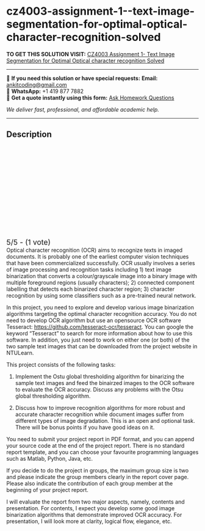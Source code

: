 # cz4003-assignment-1--text-image-segmentation-for-optimal-optical-character-recognition-solved
**TO GET THIS SOLUTION VISIT:** [CZ4003 Assignment 1- Text Image Segmentation for Optimal Optical character recognition Solved](https://www.ankitcodinghub.com/product/cz4003-text-image-segmentation-for-optimal-optical-character-recognition-solved/)


---

📩 **If you need this solution or have special requests:** **Email:** ankitcoding@gmail.com  
📱 **WhatsApp:** +1 419 877 7882  
📄 **Get a quote instantly using this form:** [Ask Homework Questions](https://www.ankitcodinghub.com/services/ask-homework-questions/)

*We deliver fast, professional, and affordable academic help.*

---

<h2>Description</h2>



<div class="kk-star-ratings kksr-auto kksr-align-center kksr-valign-top" data-payload="{&quot;align&quot;:&quot;center&quot;,&quot;id&quot;:&quot;114311&quot;,&quot;slug&quot;:&quot;default&quot;,&quot;valign&quot;:&quot;top&quot;,&quot;ignore&quot;:&quot;&quot;,&quot;reference&quot;:&quot;auto&quot;,&quot;class&quot;:&quot;&quot;,&quot;count&quot;:&quot;1&quot;,&quot;legendonly&quot;:&quot;&quot;,&quot;readonly&quot;:&quot;&quot;,&quot;score&quot;:&quot;5&quot;,&quot;starsonly&quot;:&quot;&quot;,&quot;best&quot;:&quot;5&quot;,&quot;gap&quot;:&quot;4&quot;,&quot;greet&quot;:&quot;Rate this product&quot;,&quot;legend&quot;:&quot;5\/5 - (1 vote)&quot;,&quot;size&quot;:&quot;24&quot;,&quot;title&quot;:&quot;CZ4003 Assignment 1- Text Image Segmentation for Optimal Optical character recognition Solved&quot;,&quot;width&quot;:&quot;138&quot;,&quot;_legend&quot;:&quot;{score}\/{best} - ({count} {votes})&quot;,&quot;font_factor&quot;:&quot;1.25&quot;}">

<div class="kksr-stars">

<div class="kksr-stars-inactive">
            <div class="kksr-star" data-star="1" style="padding-right: 4px">


<div class="kksr-icon" style="width: 24px; height: 24px;"></div>
        </div>
            <div class="kksr-star" data-star="2" style="padding-right: 4px">


<div class="kksr-icon" style="width: 24px; height: 24px;"></div>
        </div>
            <div class="kksr-star" data-star="3" style="padding-right: 4px">


<div class="kksr-icon" style="width: 24px; height: 24px;"></div>
        </div>
            <div class="kksr-star" data-star="4" style="padding-right: 4px">


<div class="kksr-icon" style="width: 24px; height: 24px;"></div>
        </div>
            <div class="kksr-star" data-star="5" style="padding-right: 4px">


<div class="kksr-icon" style="width: 24px; height: 24px;"></div>
        </div>
    </div>

<div class="kksr-stars-active" style="width: 138px;">
            <div class="kksr-star" style="padding-right: 4px">


<div class="kksr-icon" style="width: 24px; height: 24px;"></div>
        </div>
            <div class="kksr-star" style="padding-right: 4px">


<div class="kksr-icon" style="width: 24px; height: 24px;"></div>
        </div>
            <div class="kksr-star" style="padding-right: 4px">


<div class="kksr-icon" style="width: 24px; height: 24px;"></div>
        </div>
            <div class="kksr-star" style="padding-right: 4px">


<div class="kksr-icon" style="width: 24px; height: 24px;"></div>
        </div>
            <div class="kksr-star" style="padding-right: 4px">


<div class="kksr-icon" style="width: 24px; height: 24px;"></div>
        </div>
    </div>
</div>


<div class="kksr-legend" style="font-size: 19.2px;">
            5/5 - (1 vote)    </div>
    </div>
Optical character recognition (OCR) aims to recognize texts in imaged documents. It is probably one of the earliest computer vision techniques that have been commercialized successfully. OCR usually involves a series of image processing and recognition tasks including 1) text image binarization that converts a colour/grayscale image into a binary image with multiple foreground regions (usually characters); 2) connected component labelling that detects each binarized character region; 3) character recognition by using some classifiers such as a pre-trained neural network.

In this project, you need to explore and develop various image binarization algorithms targeting the optimal character recognition accuracy. You do not need to develop OCR algorithm but use an opensource OCR software Tesseract: https://github.com/tesseract-ocr/tesseract. You can google the keyword “Tesseract” to search for more information about how to use this software. In addition, you just need to work on either one (or both) of the two sample text images that can be downloaded from the project website in NTULearn.

This project consists of the following tasks:

1) Implement the Ostu global thresholding algorithm for binarizing the sample text images and feed the binairzed images to the OCR software to evaluate the OCR accuracy. Discuss any problems with the Otsu global thresholding algorithm.

3) Discuss how to improve recognition algorithms for more robust and accurate character recognition while document images suffer from different types of image degradation. This is an open and optional task. There will be bonus points if you have good ideas on it.

You need to submit your project report in PDF format, and you can append your source code at the end of the project report. There is no standard report template, and you can choose your favourite programming languages such as Matlab, Python, Java, etc.

If you decide to do the project in groups, the maximum group size is two and please indicate the group members clearly in the report cover page. Please also indicate the contribution of each group member at the beginning of your project report.

I will evaluate the report from two major aspects, namely, contents and presentation. For contents, I expect you develop some good image binarization algorithms that demonstrate improved OCR accuracy. For presentation, I will look more at clarity, logical flow, elegance, etc.
